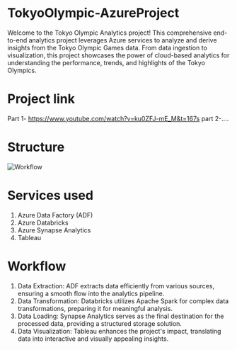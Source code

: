 # TokyoOlympic-AzureProject

Welcome to the Tokyo Olympic Analytics project! This comprehensive end-to-end analytics project leverages Azure services to analyze and derive insights from the Tokyo Olympic Games data. From data ingestion to visualization, this project showcases the power of cloud-based analytics for understanding the performance, trends, and highlights of the Tokyo Olympics.

# Project link

Part 1- https://www.youtube.com/watch?v=ku0ZFJ-mE_M&t=167s
part 2-....

# Structure

![Workflow](https://github.com/himanshuwarudkar9/TokyoOlympic-AzureProject/assets/134875100/ec67c1fe-352d-4926-81b2-432ca700aac0)

# Services used 
1. Azure Data Factory (ADF)
2. Azure Databricks
3. Azure Synapse Analytics
4. Tableau

# Workflow

1. Data Extraction: ADF extracts data efficiently from various sources, ensuring a smooth flow into the analytics pipeline.
2. Data Transformation: Databricks utilizes Apache Spark for complex data transformations, preparing it for meaningful analysis.
3. Data Loading: Synapse Analytics serves as the final destination for the processed data, providing a structured storage solution.
4. Data Visualization: Tableau enhances the project's impact, translating data into interactive and visually appealing insights.
